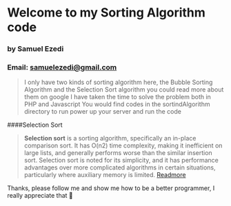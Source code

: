 # Welcome to my Sorting Algorithm code
### by Samuel Ezedi 
### Email: samuelezedi@gmail.com

> I only have two kinds of sorting algorithm here,
> the Bubble Sorting Algorithm
> and the Selection Sort algorithm
> you could read more about them on google
> I have taken the time to solve the problem both in PHP and Javascript
> You would find codes in the sortindAlgorithm directory 
> to run power up your server and run the code

####Selection Sort
> **Selection sort** is a sorting algorithm, specifically an in-place comparison sort. It has O(n2) time complexity, making it inefficient on large lists, and generally 
> performs worse than the similar insertion sort. Selection sort is noted for its simplicity, and it has performance advantages over more complicated algorithms in 
> certain situations, particularly where auxiliary memory is limited. [Readmore](cli.ng/51pBbu)

Thanks, please follow me and show me how to be a better programmer, I really appreciate that
:rocket: